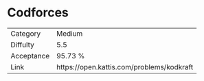 # Codforces

<table>
    <tr>
        <td>Category</td>
        <td>Medium</td>
    </tr>
    <tr>
        <td>Diffulty</td>
        <td>5.5</td>
    </tr>
    <tr>
        <td>Acceptance</td>
        <td>95.73 %</td>
    </tr>
    <tr>
        <td>Link</td>
        <td>https://open.kattis.com/problems/kodkraft</td>
    </tr>
</table>